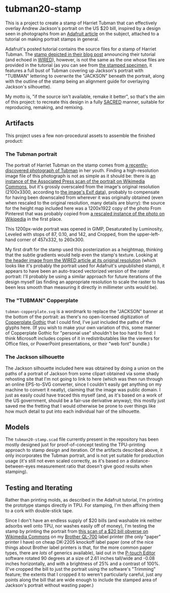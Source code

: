 # tubman20-stamp

This is a project to create a stamp of Harriet Tubman that can effectively overlay Andrew Jackson's portrait on the US $20 bill, inspired by a design seen in photographs from an [Adafruit article][] on the subject, attached to a tutorial on making portrait stamps in general.

[Adafruit article]: https://blog.adafruit.com/2017/10/12/turn-your-20s-into-tubmans-with-this-diy-3-d-printed-stamp-wired-adafruit-ustreasury-stevenmnuchin1/

Adafruit's posted tutorial contains the source files for *a* stamp of Harriet Tubman. The [stamp depicted in their blog post][fancy stamp] announcing their tutorial (and echoed in [WIRED][]), however, is not the same as the one whose files are provided in the tutorial (as you can see from [the stamped specimen][], it features a full bust of Tubman covering up Jackson's portrait with "TUBMAN" lettering to overwrite the "JACKSON" beneath the portrait, along with the outline of the stamp being an alignment guide for overlaying Jackson's silhouette).

[fancy stamp]: https://cdn-blog.adafruit.com/uploads/2017/10/IMG_5904-1.jpg
[WIRED]: https://www.wired.com/story/stamp-puts-harriet-tubmans-face-on-a-20-dollar-bill/
[the stamped specimen]: https://media.wired.com/photos/59de7f83f3a29d1c2899b7f9/master/w_limit,c_limit/tubman-IL.jpg

My motto is, "if the source isn't available, remake it better", so that's the aim of this project: to recreate this design in a fully [SACRED][] manner, suitable for reproducing, remaking, and remixing.

[SACRED]: https://github.com/stuartpb/sacred-tenets

## Artifacts

This project uses a few non-procedural assets to assemble the finished product:

### The Tubman portrait

The portrait of Harriet Tubman on the stamp comes from [a recently-discovered photograph of Tubman][Smithsonian] in her youth. Finding a high-resolution image file of this photograph is not as simple as it should be: there is [an instance of the Associated Press scan of the portrait on Wikimedia Commons][Wikimedia Commons], but it's grossly overscaled from the image's original resolution (2100x3300, according to [the image's Exif data][metadata]), probably to compensate for having been downscaled from wherever it was originally obtained (even when rescaled to the original resolution, many details are blurry): the source for the height map included here was a 1200x1922 copy of the photo From Pinterest that was probably copied from [a rescaled instance of the photo on Wikipedia][1200px] in the first place.

[Smithsonian]: https://www.smithsonianmag.com/smart-news/smithsonian-library-of-congress-rare-1860s-photo-harriet-tubman-180962818/
[Wikimedia Commons]: https://commons.wikimedia.org/wiki/File:Harriet_Tubman_c1868-69.jpg
[metadata]: https://commons.wikimedia.org/wiki/File:Harriet_Tubman_c1868-69.jpg#Metadata
[1200px]: https://upload.wikimedia.org/wikipedia/commons/thumb/f/fc/Harriet_Tubman_c1868-69.jpg/1200px-Harriet_Tubman_c1868-69.jpg

This 1200px-wide portrait was opened in GIMP, Desaturated by Luminosity, Leveled with stops of 87, 0.10, and 142, and Cropped, from the upper-left-hand corner of 457x332, to 260x300.

My first draft for the stamp used this posterization as a heightmap, thinking that the subtle gradients would help even the stamp's texture. Looking at [the header image from the WIRED article at its original resolution][Tubman-TA] (which looks like it's probably the portrait used for Adafruit's unpublished stamp), it appears to have been an auto-traced vectorized version of the raster portrait: I'll probably be using a similar approach for future iterations of the design myself (as finding an appropriate resolution to scale the raster to has been less smooth than measuring it directly in millimeter units would be).

[Tubman-TA]: https://media.wired.com/photos/59de7ed7d49fc63a79d73baf/master/w_limit,c_limit/Tubman-TA.jpg

### The "TUBMAN" Copperplate

`tubman-copperplate.svg` is a wordmark to replace the "JACKSON" banner at the bottom of the portrait: as there's no open-licensed digitization of [Copperplate Gothic][] that I could find, I've just included the paths of the glyphs here. (If you wish to make your own variation of this, some manner of Copperplate Gothic for "personal use" shouldn't be too hard to find: I think Microsoft includes copies of it in redistributables like the viewers for Office files, or PowerPoint presentations, or their "web font" bundle.)

[Copperplate Gothic]: https://en.wikipedia.org/wiki/Copperplate_Gothic

### The Jackson silhouette

The Jackson silhouette included here was obtained by doing a union on the paths of a portrait of Jackson from some clipart obtained via some shady rehosting site that I'm not going to link to here (which was then run through an online EPS-to-SVG converter, since I couldn't easily get anything on my machine to convert it neatly), claiming that the image was public domain. I just as easily could have traced this myself (and, as it's based on a work of the US government, should be a fair-use derivative anyway); this mostly just saved me the fretting that I would otherwise be prone to over things like how much detail to put into each individual hair of the silhouette.

## Models

The `tubman20-stamp.scad` file currently present in the repository has been mostly designed just for proof-of-concept testing the TPU-printing approach to stamp design and iteration. Of the artifacts described above, it only incorporates the Tubman portrait, and is not yet suitable for production usage (it's still not even scaled correctly, as it's based on a distance-between-eyes measurement ratio that doesn't give good results when stamping).

## Testing and Iterating

Rather than printing molds, as described in the Adafruit tutorial, I'm printing the prototype stamps directly in TPU. For stamping, I'm then affixing them to a cork with double-stick tape.

Since I don't have an endless supply of $20 bills (and washable ink neither adsorbs well onto TPU, nor washes easily off of money), I'm testing the stamp by printing the portrait from [this scan of a $20 bill obverse on Wikimedia Commons][Series 2006 Obverse] on my [Brother QL-700][] label printer (the only "paper" printer I have) on cheap DK-2205 knockoff label paper (one of the nice things about Brother label printers is that, for the more common paper types, there are *lots* of generics available), laid out in the [P-touch Editor][] software rotated 90 degrees at a size of 2.61 inches tall/wide and -0.08 inches horizontally, and with a brightness of 25% and a contrast of 100%. (I've cropped the bill to just the portrait using the software's "Trimming" feature; the extents that I cropped it to weren't particularly careful, just any points along the bill that are wide enough to include the stamped area of Jackson's portrait without wasting paper.)

[Series 2006 Obverse]: https://commons.wikimedia.org/wiki/File:US_$20_Series_2006_Obverse.jpg
[Brother QL-700]: http://m.brother-usa.com/labelprinter/modeldetail/23/ql700/overview
[P-touch Editor]: http://support.brother.com/g/b/downloadtop.aspx?c=us&lang=en&prod=lpql700eus
